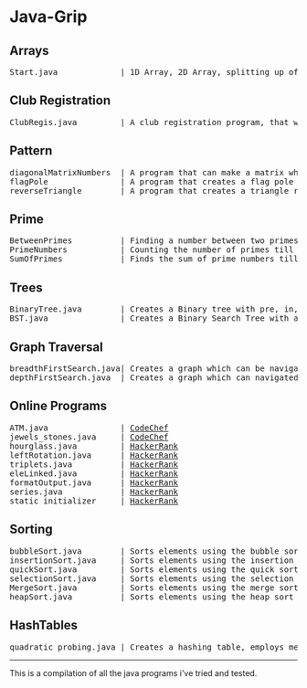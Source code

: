 # Java-Grip
## Arrays
<pre>
Start.java             | 1D Array, 2D Array, splitting up of a string
</pre>
## Club Registration
<pre>
ClubRegis.java         | A club registration program, that was given as a school project.
</pre>
## Pattern
<pre>
diagonalMatrixNumbers  | A program that can make a matrix which increases diagonally.
flagPole               | A program that creates a flag pole pattern.
reverseTriangle        | A program that creates a triangle reversed vertically.
</pre>
## Prime
<pre>
BetweenPrimes          | Finding a number between two primes.
PrimeNumbers           | Counting the number of primes till a given point
SumOfPrimes            | Finds the sum of prime numbers till a given point
</pre>
## Trees
<pre>
BinaryTree.java        | Creates a Binary tree with pre, in, post order outputs.
BST.java               | Creates a Binary Search Tree with all the required operations.
</pre>
## Graph Traversal
<pre>
breadthFirstSearch.java| Creates a graph which can be navigated using the bfs algorithm.
depthFirstSearch.java  | Creates a graph which can navigated using the dfs algorithm.
</pre>
## Online Programs
<pre>
ATM.java               | <a href="https://www.codechef.com/problems/HS08TEST">CodeChef</a>
jewels_stones.java     | <a href="https://www.codechef.com/problems/STONES">CodeChef</a>
hourglass.java         | <a href="https://www.hackerrank.com/challenges/2d-array/problem">HackerRank</a>
leftRotation.java      | <a href="https://www.hackerrank.com/challenges/array-left-rotation/problem">HackerRank</a>
triplets.java          | <a href="https://www.hackerrank.com/challenges/compare-the-triplets/problem">HackerRank</a>
eleLinked.java         | <a href="https://www.hackerrank.com/challenges/print-the-elements-of-a-linked-list/problem">HackerRank</a>
formatOutput.java      | <a href="https://www.hackerrank.com/challenges/java-output-formatting/problem">HackerRank</a>
series.java            | <a href="https://www.hackerrank.com/challenges/java-loops/problem?h_r=profile">HackerRank</a>
static_initializer     | <a href="https://www.hackerrank.com/challenges/java-static-initializer-block/problem">HackerRank</a>
</pre>
## Sorting
<pre>
bubbleSort.java        | Sorts elements using the bubble sort algorithm
insertionSort.java     | Sorts elements using the insertion sort algorithm
quickSort.java         | Sorts elements using the quick sort algorithm
selectionSort.java     | Sorts elements using the selection sort algorithm
MergeSort.java         | Sorts elements using the merge sort algorithm
heapSort.java          | Sorts elements using the heap sort algorithm
</pre>
## HashTables
<pre>
quadratic_probing.java | Creates a hashing table, employs methods with quadratic probing.
</pre>
---
 This is a compilation of all the java programs i've tried and tested.

